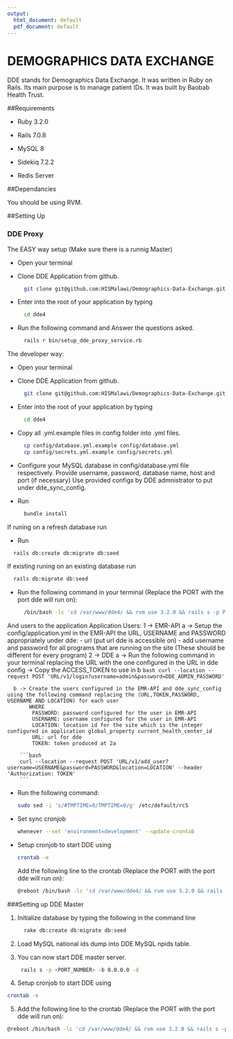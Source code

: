 ```yaml
---
output:
  html_document: default
  pdf_document: default
---
```

# DEMOGRAPHICS DATA EXCHANGE

DDE stands for Demographics Data Exchange. It was written in Ruby on Rails. Its main purpose is to manage patient IDs. 
It was built by Baobab Health Trust. 


##Requirements

* Ruby 3.2.0

* Rails 7.0.8

* MySQL 8

* Sidekiq 7.2.2

* Redis Server

##Dependancies

You should be using RVM.


##Setting Up

### DDE Proxy

The EASY way setup (Make sure there is a runnig Master)


* Open your terminal

* Clone DDE Application from github.
  ```bash
    git clone git@github.com:HISMalawi/Demographics-Data-Exchange.git dde4
  ```
  
* Enter into the root of your application by typing 
  ```bash
    cd dde4
  ```
* Run the following command and Answer the questions asked.
  ```bash
    rails r bin/setup_dde_proxy_service.rb
  ```

The developer way:

* Open your terminal

* Clone DDE Application from github.
  ```bash
    git clone git@github.com:HISMalawi/Demographics-Data-Exchange.git dde4
  ```
  
* Enter into the root of your application by typing 
  ```bash
    cd dde4
  ```
  
* Copy all .yml.example files in config folder into .yml files.
  ```bash
    cp config/database.yml.example config/database.yml
    cp config/secrets.yml.example config/secrets.yml
  ```
  
* Configure your MySQL database in config/database.yml file respectively.
  Provide username, password, database name, host and port (if necessary)
  Use provided configs by DDE admnistrator to put under dde_sync_config.

* Run
  ```bash
    bundle install
  ```

If runing on a refresh database run
  * Run
  ```bash
    rails db:create db:migrate db:seed
  ```

If existing runing on an existing database run
  ```bash
    rails db:migrate db:seed
  ```
* Run the following command in your terminal (Replace the PORT with the port dde will run on):

  ```bash
    /bin/bash -lc 'cd /var/www/dde4/ && rvm use 3.2.0 && rails s -p PORT -b 0.0.0.0 -d'
  ```

And users to the application
  Application Users:
    1 -> EMR-API
      a -> Setup the config/application.yml in the EMR-API the URL, USERNAME and PASSWORD appropriately under dde:
        - url (put url dde is accessible on)
        - add username and password for all programs that are running on the site (These should be different for every program)
    2 -> DDE
       a -> Run the following command in your terminal replacing the URL with the one configured in the URL in dde config
         -> Copy the ACCESS_TOKEN to use in b
        ```bash
        curl --location --request POST 'URL/v1/login?username=admin&password=DDE_ADMIN_PASSWORD'
        ```

      b -> Create the users configured in the EMR-API and dde_sync_config using the following command replacing the (URL,TOKEN,PASSWORD, USERNAME AND LOCATION) for each user
           WHERE
            PASSWORD: password configured for the user in EMR-API
            USERNAME: username configured for the user in EMR-API
            LOCATION: location id for the site which is the integer configured in application global_property current_health_center_id
            URL: url for dde
            TOKEN: token produced at 2a

        ```bash
        curl --location --request POST 'URL/v1/add_user?username=USERNAME&password=PASSWORD&location=LOCATION' --header 'Authorization: TOKEN'
        ```
* Run the following command:
    ```bash
    sudo sed -i 's/#TMPTIME=0/TMPTIME=0/g' /etc/default/rcS
    ```
* Set sync cronjob

    ```bash
    whenever --set 'environment=development' --update-crontab
    ```
* Setup cronjob to start DDE using
  ```bash
  crontab -e
  ```
  Add the following line to the crontab (Replace the PORT with the port dde will run on):
  ```bash
  @reboot /bin/bash -lc 'cd /var/www/dde4/ && rvm use 3.2.0 && rails s -p PORT -b 0.0.0.0 -d'
  ```


###Setting up DDE Master

1. Initialize database by typing the following in the command line
   ```bash
     rake db:create db:migrate db:seed
   ```
2. Load MySQL national ids dump into DDE MySQL npids table.

3. You can now start DDE master server.
   ```bash
    rails s -p <PORT_NUMBER> -b 0.0.0.0 -d
   ```
4. Setup cronjob to start DDE using
  ```bash
  crontab -e
  ```
5. Add the following line to the crontab (Replace the PORT with the port dde will run on):
  ```bash
  @reboot /bin/bash -lc 'cd /var/www/dde4/ && rvm use 3.2.0 && rails s -p PORT -b 0.0.0.0 -d'
  ```

